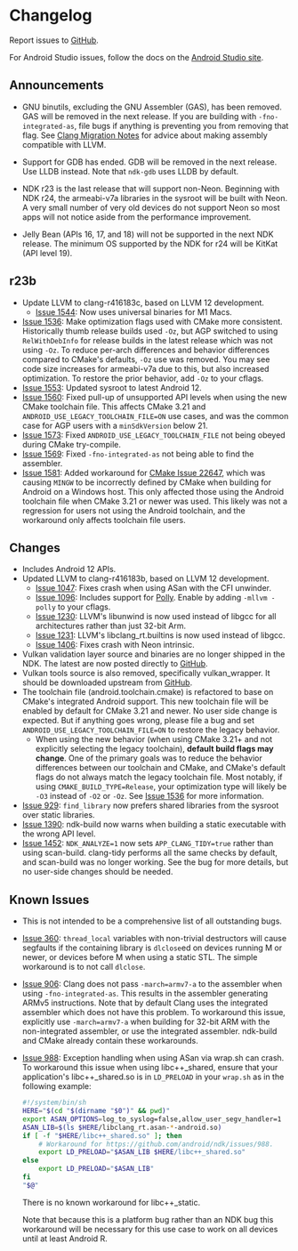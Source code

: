 # Changelog

Report issues to [GitHub].

For Android Studio issues, follow the docs on the [Android Studio site].

[GitHub]: https://github.com/android/ndk/issues
[Android Studio site]: http://tools.android.com/filing-bugs

## Announcements

* GNU binutils, excluding the GNU Assembler (GAS), has been removed. GAS will be
  removed in the next release. If you are building with `-fno-integrated-as`,
  file bugs if anything is preventing you from removing that flag. See
  [Clang Migration Notes] for advice about making assembly compatible with LLVM.

* Support for GDB has ended. GDB will be removed in the next release. Use LLDB
  instead. Note that `ndk-gdb` uses LLDB by default.

* NDK r23 is the last release that will support non-Neon. Beginning with NDK
  r24, the armeabi-v7a libraries in the sysroot will be built with Neon. A very
  small number of very old devices do not support Neon so most apps will not
  notice aside from the performance improvement.

* Jelly Bean (APIs 16, 17, and 18) will not be supported in the next NDK
  release. The minimum OS supported by the NDK for r24 will be KitKat (API level
  19).

[Clang Migration Notes]: ClangMigration.md

## r23b

* Update LLVM to clang-r416183c, based on LLVM 12 development.
  * [Issue 1544]: Now uses universal binaries for M1 Macs.
* [Issue 1536]: Make optimization flags used with CMake more consistent.
  Historically thumb release builds used `-Oz`, but AGP switched to using
  `RelWithDebInfo` for release builds in the latest release which was not using
  `-Oz`. To reduce per-arch differences and behavior differences compared to
  CMake's defaults, `-Oz` use was removed. You may see code size increases for
  armeabi-v7a due to this, but also increased optimization. To restore the prior
  behavior, add `-Oz` to your cflags.
* [Issue 1553]: Updated sysroot to latest Android 12.
* [Issue 1560]: Fixed pull-up of unsupported API levels when using the new CMake
  toolchain file. This affects CMake 3.21 and
  `ANDROID_USE_LEGACY_TOOLCHAIN_FILE=ON` use cases, and was the common case for
  AGP users with a `minSdkVersion` below 21.
* [Issue 1573]: Fixed `ANDROID_USE_LEGACY_TOOLCHAIN_FILE` not being obeyed
  during CMake try-compile.
* [Issue 1569]: Fixed `-fno-integrated-as` not being able to find the assembler.
* [Issue 1581]: Added workaround for [CMake Issue 22647], which was causing
  `MINGW` to be incorrectly defined by CMake when building for Android on a
  Windows host. This only affected those using the Android toolchain file when
  CMake 3.21 or newer was used. This likely was not a regression for users not
  using the Android toolchain, and the workaround only affects toolchain file
  users.

[CMake Issue 22647]: https://gitlab.kitware.com/cmake/cmake/-/issues/22647
[Issue 1536]: https://github.com/android/ndk/issues/1536
[Issue 1544]: https://github.com/android/ndk/issues/1544
[Issue 1553]: https://github.com/android/ndk/issues/1553
[Issue 1560]: https://github.com/android/ndk/issues/1560
[Issue 1573]: https://github.com/android/ndk/issues/1573
[Issue 1569]: https://github.com/android/ndk/issues/1569
[Issue 1581]: https://github.com/android/ndk/issues/1581

## Changes

* Includes Android 12 APIs.
* Updated LLVM to clang-r416183b, based on LLVM 12 development.
  * [Issue 1047]: Fixes crash when using ASan with the CFI unwinder.
  * [Issue 1096]: Includes support for [Polly]. Enable by adding `-mllvm -polly`
    to your cflags.
  * [Issue 1230]: LLVM's libunwind is now used instead of libgcc for all
    architectures rather than just 32-bit Arm.
  * [Issue 1231]: LLVM's libclang_rt.builtins is now used instead of libgcc.
  * [Issue 1406]: Fixes crash with Neon intrinsic.
* Vulkan validation layer source and binaries are no longer shipped in the NDK.
  The latest are now posted directly to [GitHub](https://github.com/KhronosGroup/Vulkan-ValidationLayers/releases).
* Vulkan tools source is also removed, specifically vulkan_wrapper.
  It should be downloaded upstream from [GitHub](https://github.com/KhronosGroup/Vulkan-Tools).
* The toolchain file (android.toolchain.cmake) is refactored to base on CMake's
  integrated Android support. This new toolchain file will be enabled by default
  for CMake 3.21 and newer. No user side change is expected. But if anything goes
  wrong, please file a bug and set `ANDROID_USE_LEGACY_TOOLCHAIN_FILE=ON` to
  restore the legacy behavior.
    * When using the new behavior (when using CMake 3.21+ and not explicitly
      selecting the legacy toolchain), **default build flags may change**. One
      of the primary goals was to reduce the behavior differences between our
      toolchain and CMake, and CMake's default flags do not always match the
      legacy toolchain file. Most notably, if using `CMAKE_BUILD_TYPE=Release`,
      your optimization type will likely be `-O3` instead of `-O2` or `-Oz`. See
      [Issue 1536] for more information.
* [Issue 929]: `find_library` now prefers shared libraries from the sysroot over
  static libraries.
* [Issue 1390]: ndk-build now warns when building a static executable with the
  wrong API level.
* [Issue 1452]: `NDK_ANALYZE=1` now sets `APP_CLANG_TIDY=true` rather than using
  scan-build. clang-tidy performs all the same checks by default, and scan-build
  was no longer working. See the bug for more details, but no user-side changes
  should be needed.

[Issue 929]: https://github.com/android/ndk/issues/929
[Issue 1047]: https://github.com/android/ndk/issues/1047
[Issue 1096]: https://github.com/android/ndk/issues/1096
[Issue 1230]: https://github.com/android/ndk/issues/1230
[Issue 1231]: https://github.com/android/ndk/issues/1231
[Issue 1390]: https://github.com/android/ndk/issues/1390
[Issue 1406]: https://github.com/android/ndk/issues/1406
[Issue 1452]: https://github.com/android/ndk/issues/1452
[Issue 1536]: https://github.com/android/ndk/issues/1536
[Polly]: https://polly.llvm.org/

## Known Issues

* This is not intended to be a comprehensive list of all outstanding bugs.
* [Issue 360]: `thread_local` variables with non-trivial destructors will cause
  segfaults if the containing library is `dlclose`ed on devices running M or
  newer, or devices before M when using a static STL. The simple workaround is
  to not call `dlclose`.
* [Issue 906]: Clang does not pass `-march=armv7-a` to the assembler when using
  `-fno-integrated-as`. This results in the assembler generating ARMv5
  instructions. Note that by default Clang uses the integrated assembler which
  does not have this problem. To workaround this issue, explicitly use
  `-march=armv7-a` when building for 32-bit ARM with the non-integrated
  assembler, or use the integrated assembler. ndk-build and CMake already
  contain these workarounds.
* [Issue 988]: Exception handling when using ASan via wrap.sh can crash. To
  workaround this issue when using libc++_shared, ensure that your
  application's libc++_shared.so is in `LD_PRELOAD` in your `wrap.sh` as in the
  following example:

  ```bash
  #!/system/bin/sh
  HERE="$(cd "$(dirname "$0")" && pwd)"
  export ASAN_OPTIONS=log_to_syslog=false,allow_user_segv_handler=1
  ASAN_LIB=$(ls $HERE/libclang_rt.asan-*-android.so)
  if [ -f "$HERE/libc++_shared.so" ]; then
      # Workaround for https://github.com/android/ndk/issues/988.
      export LD_PRELOAD="$ASAN_LIB $HERE/libc++_shared.so"
  else
      export LD_PRELOAD="$ASAN_LIB"
  fi
  "$@"
   ```

  There is no known workaround for libc++_static.

  Note that because this is a platform bug rather than an NDK bug this
  workaround will be necessary for this use case to work on all devices until
  at least Android R.

[Issue 360]: https://github.com/android/ndk/issues/360
[Issue 906]: https://github.com/android/ndk/issues/906
[Issue 988]: https://github.com/android/ndk/issues/988
